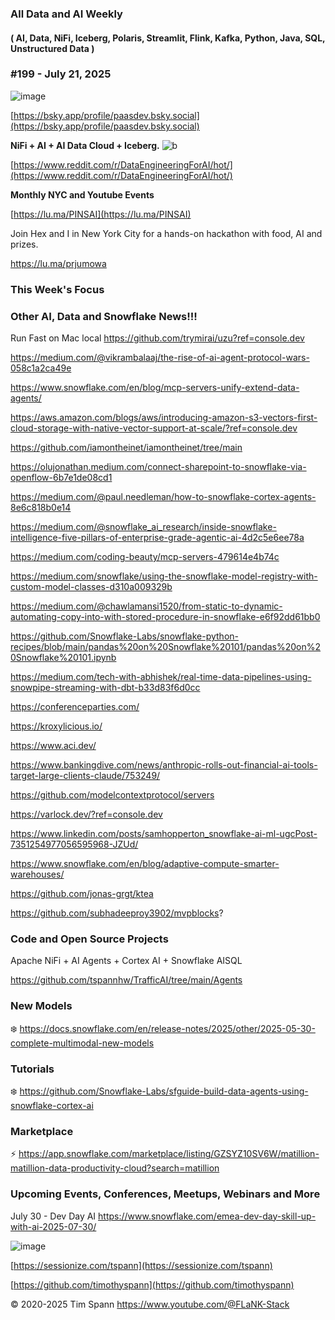 ###  All Data and AI Weekly 
#### ( AI, Data, NiFi, Iceberg, Polaris, Streamlit, Flink, Kafka, Python, Java, SQL, Unstructured Data )  
### #199 - July 21, 2025

![image](https://github.com/user-attachments/assets/91b059cf-1238-43ba-a270-c122ada21ca4)

[https://bsky.app/profile/paasdev.bsky.social](https://bsky.app/profile/paasdev.bsky.social)

**NiFi + AI + AI Data Cloud + Iceberg.**
![b](https://images.credential.net/badge/tiny/g6fomszs_1741624330730_badge.png)

[https://www.reddit.com/r/DataEngineeringForAI/hot/](https://www.reddit.com/r/DataEngineeringForAI/hot/)



**Monthly NYC and Youtube Events**

[https://lu.ma/PINSAI](https://lu.ma/PINSAI)

Join Hex and I in New York City for a hands-on hackathon with food, AI and prizes.

https://lu.ma/prjumowa


### This Week's Focus




### Other AI, Data and Snowflake News!!!

Run Fast on Mac local
https://github.com/trymirai/uzu?ref=console.dev

https://medium.com/@vikrambalaaj/the-rise-of-ai-agent-protocol-wars-058c1a2ca49e

https://www.snowflake.com/en/blog/mcp-servers-unify-extend-data-agents/

https://aws.amazon.com/blogs/aws/introducing-amazon-s3-vectors-first-cloud-storage-with-native-vector-support-at-scale/?ref=console.dev

https://github.com/iamontheinet/iamontheinet/tree/main

https://olujonathan.medium.com/connect-sharepoint-to-snowflake-via-openflow-6b7e1de08cd1

https://medium.com/@paul.needleman/how-to-snowflake-cortex-agents-8e6c818b0e14

https://medium.com/@snowflake_ai_research/inside-snowflake-intelligence-five-pillars-of-enterprise-grade-agentic-ai-4d2c5e6ee78a

https://medium.com/coding-beauty/mcp-servers-479614e4b74c

https://medium.com/snowflake/using-the-snowflake-model-registry-with-custom-model-classes-d310a009329b

https://medium.com/@chawlamansi1520/from-static-to-dynamic-automating-copy-into-with-stored-procedure-in-snowflake-e6f92dd61bb0

https://github.com/Snowflake-Labs/snowflake-python-recipes/blob/main/pandas%20on%20Snowflake%20101/pandas%20on%20Snowflake%20101.ipynb

https://medium.com/tech-with-abhishek/real-time-data-pipelines-using-snowpipe-streaming-with-dbt-b33d83f6d0cc

https://conferenceparties.com/

https://kroxylicious.io/

https://www.aci.dev/

https://www.bankingdive.com/news/anthropic-rolls-out-financial-ai-tools-target-large-clients-claude/753249/

https://github.com/modelcontextprotocol/servers

https://varlock.dev/?ref=console.dev

https://www.linkedin.com/posts/samhopperton_snowflake-ai-ml-ugcPost-7351254977056595968-JZUd/

https://www.snowflake.com/en/blog/adaptive-compute-smarter-warehouses/

https://github.com/jonas-grgt/ktea

https://github.com/subhadeeproy3902/mvpblocks?


### Code and Open Source Projects

Apache NiFi + AI Agents + Cortex AI + Snowflake AISQL

https://github.com/tspannhw/TrafficAI/tree/main/Agents




### New Models

❄️  https://docs.snowflake.com/en/release-notes/2025/other/2025-05-30-complete-multimodal-new-models



### Tutorials

❄️  https://github.com/Snowflake-Labs/sfguide-build-data-agents-using-snowflake-cortex-ai




### Marketplace

⚡️ https://app.snowflake.com/marketplace/listing/GZSYZ10SV6W/matillion-matillion-data-productivity-cloud?search=matillion



### Upcoming Events, Conferences, Meetups, Webinars and More


July 30 - Dev Day AI
https://www.snowflake.com/emea-dev-day-skill-up-with-ai-2025-07-30/



![image](https://github.com/user-attachments/assets/485ae972-8a9b-43ec-8fbd-d87aecd88fd6)



[https://sessionize.com/tspann](https://sessionize.com/tspann)

[https://github.com/timothyspann](https://github.com/timothyspann)


&copy; 2020-2025 Tim Spann  https://www.youtube.com/@FLaNK-Stack

